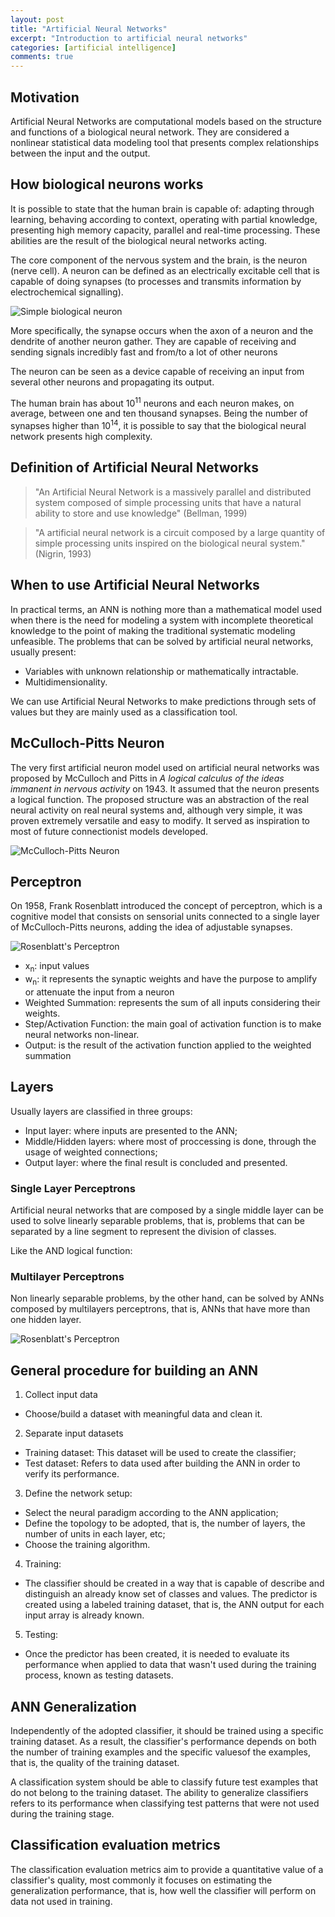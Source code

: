 ```yaml
---
layout: post
title: "Artificial Neural Networks"
excerpt: "Introduction to artificial neural networks"
categories: [artificial intelligence]
comments: true
---
```


## Motivation

Artificial Neural Networks are computational models based on the structure and functions of a  biological neural network. They are considered a nonlinear statistical data modeling tool that presents complex relationships between the input and the output.

## How biological neurons works

It is possible to state that the human brain is capable of: adapting through learning, behaving according to context, operating with partial knowledge, presenting high memory capacity, parallel and real-time processing. These abilities are the result of the biological neural networks acting.

The core component of the nervous system and the brain, is the neuron (nerve cell). A neuron can be defined as an electrically excitable cell that is capable of doing synapses (to processes and transmits information by electrochemical signalling).

![Simple biological neuron](/img/posts_img/simple-biological-neuron-scheme.pbm)

More specifically, the synapse occurs when the axon of a neuron and the dendrite of another neuron gather. They are capable of receiving and sending signals incredibly fast and from/to a lot of other neurons

The neuron can be seen as a device capable of receiving an input from several other neurons and propagating its output.

The human brain has about 10<sup>11</sup> neurons and each neuron makes, on average, between one and ten thousand synapses. Being the number of synapses higher than 10<sup>14</sup>, it is possible to say that the biological neural network presents high complexity.

## Definition of Artificial Neural Networks

> "An Artificial Neural Network is a massively parallel and distributed system composed of simple processing units that have a natural ability to store and use knowledge" (Bellman, 1999)

> "A artificial neural network is a circuit composed by a large quantity of simple processing units inspired on the biological neural system." (Nigrin, 1993)

## When to use Artificial Neural Networks

In practical terms, an ANN is nothing more than a mathematical model used when there is the need for modeling a system with incomplete theoretical knowledge to the point of making the traditional systematic modeling unfeasible. The problems that can be solved by artificial neural networks, usually present:

- Variables with unknown relationship or mathematically intractable.
- Multidimensionality.

We can use Artificial Neural Networks to make predictions through sets of values but they are mainly used as a classification tool.

## McCulloch-Pitts Neuron

The very first artificial neuron model used on artificial neural networks was proposed by McCulloch and Pitts in _A logical calculus of the ideas immanent in nervous activity_ on 1943. It assumed that the neuron presents a logical function. The proposed structure was an abstraction of the real neural activity on real neural systems and, although very simple, it was proven extremely versatile and easy to modify. It served as inspiration to most of future connectionist models developed.

![McCulloch-Pitts Neuron](/img/posts_img/mcculloch-pitts-model.gif)

## Perceptron

On 1958, Frank Rosenblatt introduced the concept of perceptron, which is a cognitive model that consists on sensorial units connected to a single layer of McCulloch-Pitts neurons, adding the idea of adjustable synapses.

![Rosenblatt's Perceptron](/img/posts_img/perceptron.png)

- x<sub>n</sub>: input values
- w<sub>n</sub>: it represents the synaptic weights and have the purpose to amplify or attenuate the input from a neuron
- Weighted Summation: represents the sum of all inputs considering their weights.
- Step/Activation Function: the main goal of activation function is to make neural networks non-linear.
- Output: is the result of the activation function applied to the weighted summation

## Layers

Usually layers are classified in three groups:

- Input layer: where inputs are presented to the ANN;
- Middle/Hidden layers: where most of proccessing is done, through the usage of weighted connections;
- Output layer: where the final result is concluded and presented.

### Single Layer Perceptrons

Artificial neural networks that are composed by a single middle layer can be used to solve linearly separable problems, that is, problems that can be separated by a line segment to represent the division of classes.

Like the AND logical function:



### Multilayer Perceptrons

Non linearly separable problems, by the other hand, can be solved by ANNs composed by multilayers perceptrons, that is, ANNs that have more than one hidden layer.

![Rosenblatt's Perceptron](/img/posts_img/multilayer_perceptron.jpeg)

## General procedure for building an ANN

1. Collect input data
- Choose/build a dataset with meaningful data and clean it.

2. Separate input datasets
- Training dataset: This dataset will be used to create the classifier;
- Test dataset: Refers to data used after building the ANN in order to verify its performance.

3. Define the network setup:
- Select the neural paradigm according to the ANN application;
- Define the topology to be adopted, that is, the number of layers, the number of units in each layer, etc;
- Choose the training algorithm.

4. Training:
- The classifier should be created in a way that is capable of describe and distinguish an already know set of classes and values. The predictor is created using a labeled training dataset, that is, the ANN output for each input array is already known.

5. Testing:
- Once the predictor has been created, it is needed to evaluate its performance when applied to data that wasn't used during the training process, known as testing datasets.

## ANN Generalization

Independently of the adopted classifier, it should be trained using a specific training dataset. As a result, the classifier's performance depends on both the number of training examples and the specific values ​​of the examples, that is, the quality of the training dataset.

A classification system should be able to classify future test examples that do not belong to the training dataset. The ability to generalize classifiers refers to its performance when classifying test patterns that were not used during the training stage.

## Classification evaluation metrics

The classification evaluation metrics aim to provide a quantitative value of a classifier's quality, most commonly it focuses on estimating the generalization performance, that is, how well the classifier will perform on data not used in training.
